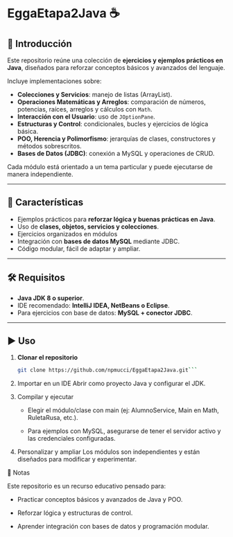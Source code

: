 # EggaEtapa2Java ☕  

## 📌 Introducción  
Este repositorio reúne una colección de **ejercicios y ejemplos prácticos en Java**, diseñados para reforzar conceptos básicos y avanzados del lenguaje.  

Incluye implementaciones sobre:  
- **Colecciones y Servicios**: manejo de listas (ArrayList).  
- **Operaciones Matemáticas y Arreglos**: comparación de números, potencias, raíces, arreglos y cálculos con `Math`.  
- **Interacción con el Usuario**: uso de `JOptionPane`.
- **Estructuras y Control**: condicionales, bucles y ejercicios de lógica básica.  
- **POO, Herencia y Polimorfismo**: jerarquías de clases, constructores y métodos sobrescritos.  
- **Bases de Datos (JDBC)**: conexión a MySQL y operaciones de CRUD.  


Cada módulo está orientado a un tema particular y puede ejecutarse de manera independiente.  

---

## 🚀 Características  
- Ejemplos prácticos para **reforzar lógica y buenas prácticas en Java**.  
- Uso de **clases, objetos, servicios y colecciones**.  
- Ejercicios organizados en módulos 
- Integración con **bases de datos MySQL** mediante JDBC.  
- Código modular, fácil de adaptar y ampliar.  

---

## 🛠️ Requisitos  
- **Java JDK 8 o superior**.  
- IDE recomendado: **IntelliJ IDEA, NetBeans o Eclipse**.  
- Para ejercicios con base de datos: **MySQL + conector JDBC**.  

---

## ▶️ Uso  
1. **Clonar el repositorio**  
   ```bash
   git clone https://github.com/npmucci/EggaEtapa2Java.git```

2. Importar en un IDE
Abrir como proyecto Java y configurar el JDK.

3. Compilar y ejecutar

    -  Elegir el módulo/clase con main (ej: AlumnoService, Main en Math, RuletaRusa, etc.).

    - Para ejemplos con MySQL, asegurarse de tener el servidor activo y las credenciales configuradas.

4. Personalizar y ampliar
Los módulos son independientes y están diseñados para modificar y experimentar.

📖 Notas

Este repositorio es un recurso educativo pensado para:

- Practicar conceptos básicos y avanzados de Java y POO.

- Reforzar lógica y estructuras de control.

- Aprender integración con bases de datos y programación modular.

